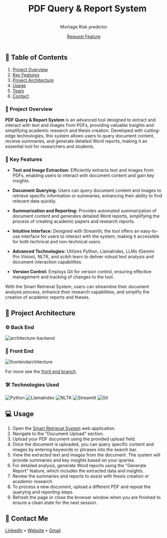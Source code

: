 <div align="center">
  <div id="user-content-toc">
    <ul>
      <summary><h1 style="display: inline-block;">PDF Query & Report System</h1></summary>
    </ul>
  </div>
  
  <p>Mortage Risk predictor</p>
    <a href="https://technocolabfinalproject.onrender.com/" target="_blank">Request Feature</a>
</div>
<br>

## 📝 Table of Contents

1. [ Project Overview ](#introduction)
2. [ Key Features ](#features)
3. [ Project Architecture ](#arch)
4. [ Usage ](#usage)
5. [ Team ](#team)
6. [ Contact ](#contact)

<a name="introduction"></a>
### 🔌 Project Overview

**PDF Query & Report System** is an advanced tool designed to extract and interact with text and images from PDFs, providing valuable insights and simplifying academic research and thesis creation. Developed with cutting-edge technologies, this system allows users to query document content, receive summaries, and generate detailed Word reports, making it an essential tool for researchers and students.

### 🔌 Key Features

- **Text and Image Extraction:** Efficiently extracts text and images from PDFs, enabling users to interact with document content and gain key insights.

- **Document Querying:** Users can query document content and images to retrieve specific information or summaries, enhancing their ability to find relevant data quickly.

- **Summarization and Reporting:** Provides automated summarization of document content and generates detailed Word reports, simplifying the process of creating academic papers and research reports.

- **Intuitive Interface:** Designed with Streamlit, the tool offers an easy-to-use interface for users to interact with the system, making it accessible for both technical and non-technical users.

- **Advanced Technologies:** Utilizes Python, LlamaIndex, LLMs (Gemini Pro Vision), NLTK, and scikit-learn to deliver robust text analysis and document interaction capabilities.

- **Version Control:** Employs Git for version control, ensuring effective management and tracking of changes to the tool.

With the Smart Retrieval System, users can streamline their document analysis process, enhance their research capabilities, and simplify the creation of academic reports and theses.
<a name="arch"></a>
## 📝 Project Architecture

### ⚙️ Back End

![architecture-backend](https://github.com/Hamagistral/TeethSeg/assets/66017329/3eddbe6e-1afb-4a52-8128-006367c0d670)

### 🎨 Front End

![frontendarchitecture](https://github.com/Hamagistral/TeethSeg/assets/66017329/2fb117b5-8dc9-4ac6-a9f0-7f7a2a15e122)

For more see the [front end branch](https://github.com/Hamagistral/TeethSeg/tree/frontend).

### 🛠️ Technologies Used

![Python](https://img.shields.io/badge/python-3670A0?style=for-the-badge&logo=python&logoColor=ffdd54)
![LlamaIndex](https://img.shields.io/badge/LlamaIndex-%234E8F41.svg?style=for-the-badge&logo=llama&logoColor=white)
![NLTK](https://img.shields.io/badge/NLTK-%23D3A02A.svg?style=for-the-badge&logo=nltk&logoColor=white)
![Streamlit](https://img.shields.io/badge/Streamlit-%233C6F82.svg?style=for-the-badge&logo=streamlit&logoColor=white)
![Git](https://img.shields.io/badge/Git-%23F05032.svg?style=for-the-badge&logo=git&logoColor=white)

<a name="usage"></a>
## 💻 Usage
1. Open the [Smart Retrieval System](https://example-render-url.com) web application.
2. Navigate to the "Document Upload" section.
3. Upload your PDF document using the provided upload field.
4. Once the document is uploaded, you can query specific content and images by entering keywords or phrases into the search bar.
5. View the extracted text and images from the document. The system will provide summaries and key insights based on your queries.
6. For detailed analysis, generate Word reports using the "Generate Report" feature, which includes the extracted data and insights.
7. Review the summaries and reports to assist with thesis creation or academic research.
8. To process a new document, upload a different PDF and repeat the querying and reporting steps.
9. Refresh the page or close the browser window when you are finished to ensure a clean state for the next session.

<a name="contact"></a>
## 📨 Contact Me

[LinkedIn](https://www.linkedin.com/in/ibtissam-ech-chaibi/) •
[Website](https://ibtissamportfolio.netlify.app/) •
[Gmail](hamza.echchaibi@gmail.com)
